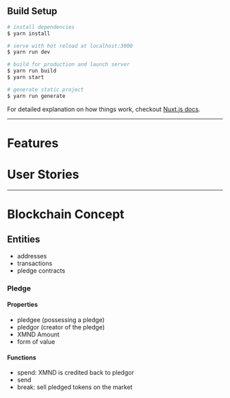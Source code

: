 ## Build Setup

``` bash
# install dependencies
$ yarn install

# serve with hot reload at localhost:3000
$ yarn run dev

# build for production and launch server
$ yarn run build
$ yarn start

# generate static project
$ yarn run generate
```

For detailed explanation on how things work, checkout [Nuxt.js docs](https://nuxtjs.org).

---

# Features



# User Stories

---

# Blockchain Concept

## Entities
- addresses
- transactions
- pledge contracts

### Pledge

#### Properties
- pledgee (possessing a pledge)
- pledgor (creator of the pledge)
- XMND Amount
- form of value

#### Functions
- spend: XMND is credited back to pledgor
- send
- break: sell pledged tokens on the market